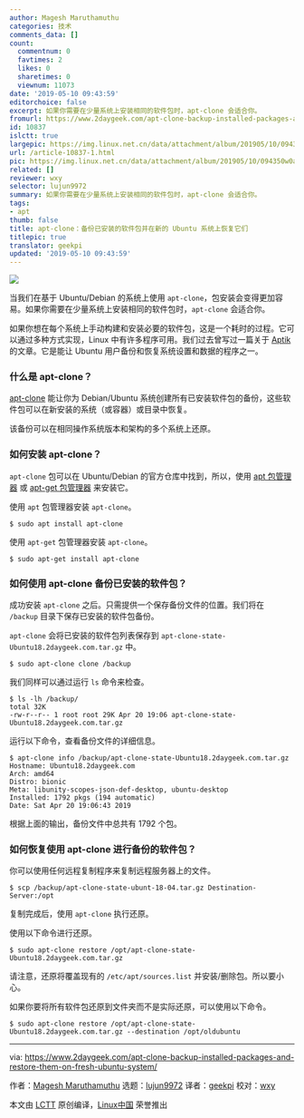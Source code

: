 ```yaml
---
author: Magesh Maruthamuthu
categories: 技术
comments_data: []
count:
  commentnum: 0
  favtimes: 2
  likes: 0
  sharetimes: 0
  viewnum: 11073
date: '2019-05-10 09:43:59'
editorchoice: false
excerpt: 如果你需要在少量系统上安装相同的软件包时，apt-clone 会适合你。
fromurl: https://www.2daygeek.com/apt-clone-backup-installed-packages-and-restore-them-on-fresh-ubuntu-system/
id: 10837
islctt: true
largepic: https://img.linux.net.cn/data/attachment/album/201905/10/094350w0av0z0vkzdvz30a.jpg
url: /article-10837-1.html
pic: https://img.linux.net.cn/data/attachment/album/201905/10/094350w0av0z0vkzdvz30a.jpg.thumb.jpg
related: []
reviewer: wxy
selector: lujun9972
summary: 如果你需要在少量系统上安装相同的软件包时，apt-clone 会适合你。
tags:
- apt
thumb: false
title: apt-clone：备份已安装的软件包并在新的 Ubuntu 系统上恢复它们
titlepic: true
translator: geekpi
updated: '2019-05-10 09:43:59'
---
```


![](/data/attachment/album/201905/10/094350w0av0z0vkzdvz30a.jpg)


当我们在基于 Ubuntu/Debian 的系统上使用 `apt-clone`，包安装会变得更加容易。如果你需要在少量系统上安装相同的软件包时，`apt-clone` 会适合你。


如果你想在每个系统上手动构建和安装必要的软件包，这是一个耗时的过程。它可以通过多种方式实现，Linux 中有许多程序可用。我们过去曾写过一篇关于 [Aptik](https://www.2daygeek.com/aptik-backup-restore-ppas-installed-apps-users-data/) 的文章。它是能让 Ubuntu 用户备份和恢复系统设置和数据的程序之一。


### 什么是 apt-clone？


[apt-clone](https://github.com/mvo5/apt-clone) 能让你为 Debian/Ubuntu 系统创建所有已安装软件包的备份，这些软件包可以在新安装的系统（或容器）或目录中恢复。


该备份可以在相同操作系统版本和架构的多个系统上还原。


### 如何安装 apt-clone？


`apt-clone` 包可以在 Ubuntu/Debian 的官方仓库中找到，所以，使用 [apt 包管理器](https://www.2daygeek.com/apt-command-examples-manage-packages-debian-ubuntu-systems/) 或 [apt-get 包管理器](https://www.2daygeek.com/apt-get-apt-cache-command-examples-manage-packages-debian-ubuntu-systems/) 来安装它。


使用 `apt` 包管理器安装 `apt-clone`。



```
$ sudo apt install apt-clone
```

使用 `apt-get` 包管理器安装 `apt-clone`。



```
$ sudo apt-get install apt-clone
```

### 如何使用 apt-clone 备份已安装的软件包？


成功安装 `apt-clone` 之后。只需提供一个保存备份文件的位置。我们将在 `/backup` 目录下保存已安装的软件包备份。


`apt-clone` 会将已安装的软件包列表保存到 `apt-clone-state-Ubuntu18.2daygeek.com.tar.gz` 中。



```
$ sudo apt-clone clone /backup
```

我们同样可以通过运行 `ls` 命令来检查。



```
$ ls -lh /backup/
total 32K
-rw-r--r-- 1 root root 29K Apr 20 19:06 apt-clone-state-Ubuntu18.2daygeek.com.tar.gz
```

运行以下命令，查看备份文件的详细信息。



```
$ apt-clone info /backup/apt-clone-state-Ubuntu18.2daygeek.com.tar.gz
Hostname: Ubuntu18.2daygeek.com
Arch: amd64
Distro: bionic
Meta: libunity-scopes-json-def-desktop, ubuntu-desktop
Installed: 1792 pkgs (194 automatic)
Date: Sat Apr 20 19:06:43 2019
```

根据上面的输出，备份文件中总共有 1792 个包。


### 如何恢复使用 apt-clone 进行备份的软件包？


你可以使用任何远程复制程序来复制远程服务器上的文件。



```
$ scp /backup/apt-clone-state-ubunt-18-04.tar.gz Destination-Server:/opt
```

复制完成后，使用 `apt-clone` 执行还原。


使用以下命令进行还原。



```
$ sudo apt-clone restore /opt/apt-clone-state-Ubuntu18.2daygeek.com.tar.gz
```

请注意，还原将覆盖现有的 `/etc/apt/sources.list` 并安装/删除包。所以要小心。


如果你要将所有软件包还原到文件夹而不是实际还原，可以使用以下命令。



```
$ sudo apt-clone restore /opt/apt-clone-state-Ubuntu18.2daygeek.com.tar.gz --destination /opt/oldubuntu
```



---


via: <https://www.2daygeek.com/apt-clone-backup-installed-packages-and-restore-them-on-fresh-ubuntu-system/>


作者：[Magesh Maruthamuthu](https://www.2daygeek.com/author/magesh/) 选题：[lujun9972](https://github.com/lujun9972) 译者：[geekpi](https://github.com/geekpi) 校对：[wxy](https://github.com/wxy)


本文由 [LCTT](https://github.com/LCTT/TranslateProject) 原创编译，[Linux中国](https://linux.cn/) 荣誉推出